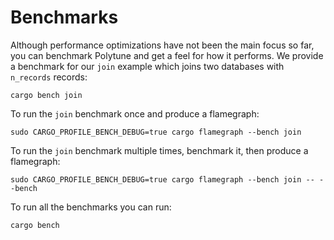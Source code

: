 # Benchmarks

Although performance optimizations have not been the main focus so far, you can benchmark Polytune and get a feel for how it performs. We provide a benchmark for our `join` example which joins two databases with `n_records` records:

```
cargo bench join
```

To run the `join` benchmark once and produce a flamegraph:

```
sudo CARGO_PROFILE_BENCH_DEBUG=true cargo flamegraph --bench join
```

To run the `join` benchmark multiple times, benchmark it, then produce a flamegraph:

```
sudo CARGO_PROFILE_BENCH_DEBUG=true cargo flamegraph --bench join -- --bench
```

To run all the benchmarks you can run:

```
cargo bench
```

